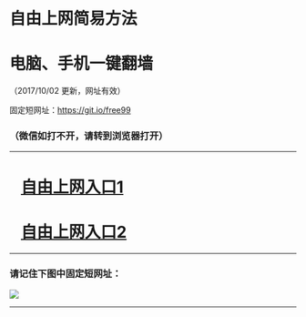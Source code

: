 ﻿# 自由上网简易方法

# 电脑、手机一键翻墙

（2017/10/02 更新，网址有效）

固定短网址：https://git.io/free99

### （微信如打不开，请转到浏览器打开）


***





# &nbsp;&nbsp; <a href="http://ft590815362.fwtz-zhenx1001.xyz/fwqtz01.html?t=100200111133 " target="_blank">自由上网入口1</a>
# &nbsp;&nbsp; <a href="http://ft2122614692.fw-tzzhen1002.xyz/fwqtz02.html?t=100200125935 " target="_blank">自由上网入口2</a>
***

### 请记住下图中固定短网址：

<img src="https://s3-us-west-2.amazonaws.com/fwq-1001/yjfq-20170905okok.png" /> 


***

